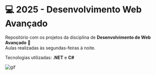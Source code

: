 # 💻 2025 - Desenvolvimento Web Avançado

Repositório com os projetos da disciplina de **Desenvolvimento de Web Avançado** 🧠  
Aulas realizadas às segundas-feiras à noite.

Tecnologias utilizadas: **.NET** e **C#**

![gif](https://media.giphy.com/media/qgQUggAC3Pfv687qPC/giphy.gif)
